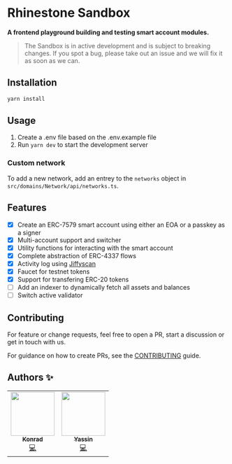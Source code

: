 # Rhinestone Sandbox

**A frontend playground building and testing smart account modules.**

> The Sandbox is in active development and is subject to breaking changes. If you spot a bug, please take out an issue and we will fix it as soon as we can.

## Installation

```bash
yarn install
```

## Usage

1. Create a .env file based on the .env.example file
2. Run `yarn dev` to start the development server

### Custom network

To add a new network, add an entrey to the `networks` object in `src/domains/Network/api/networks.ts`.

## Features

- [x] Create an ERC-7579 smart account using either an EOA or a passkey as a signer
- [x] Multi-account support and switcher
- [x] Utility functions for interacting with the smart account
- [x] Complete abstraction of ERC-4337 flows
- [x] Activity log using [Jiffyscan](https://jiffyscan.xyz/)
- [x] Faucet for testnet tokens
- [x] Support for transfering ERC-20 tokens
- [ ] Add an indexer to dynamically fetch all assets and balances
- [ ] Switch active validator

## Contributing

For feature or change requests, feel free to open a PR, start a discussion or get in touch with us.

For guidance on how to create PRs, see the [CONTRIBUTING](./CONTRIBUTING.md) guide.

## Authors ✨

<!-- ALL-CONTRIBUTORS-LIST:START - Do not remove or modify this section -->
<!-- prettier-ignore-start -->
<!-- markdownlint-disable -->
<table>
  <tr>
   <td align="center"><a href="https://twitter.com/abstractooor"><img src="https://avatars.githubusercontent.com/u/26718079" width="100px;" alt=""/><br /><sub><b>Konrad</b></sub></a><br /><a href="https://github.com/rhinestonewtf/modulekit-ui-playground/commits?author=kopy-kat" title="Code">💻</a> </td>
    <td align="center"><a href="https://github.com/YasseinBilal"><img src="https://avatars.githubusercontent.com/u/9385005?v=4" width="100px;" alt=""/><br /><sub><b>Yassin</b></sub></a><br /><a href="https://github.com/rhinestonewtf/modulekit-ui-playground/commits?author=YasseinBilal" title="Code">💻</a></td>
    
  </tr>
</table>
